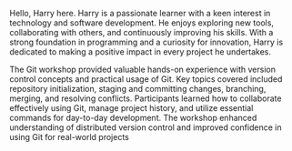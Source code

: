 Hello, Harry here.
Harry is a passionate learner with a keen interest in technology and software development. He enjoys exploring new tools, collaborating with others, and continuously improving his skills. With a strong foundation in programming and a curiosity for innovation, Harry is dedicated to making a positive impact in every project he undertakes.

The Git workshop provided valuable hands-on experience with version control concepts and practical usage of Git. Key topics covered included repository initialization, staging and committing changes, branching, merging, and resolving conflicts. Participants learned how to collaborate effectively using Git, manage project history, and utilize essential commands for day-to-day development. The workshop enhanced understanding of distributed version control and improved confidence in using Git for real-world projects